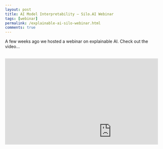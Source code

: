 ```yaml
---
layout: post
title: AI Model Interpretability – Silo.AI Webinar
tags: [webinar]
permalink: /explainable-ai-silo-webinar.html
comments: true
---
```


A few weeks ago we hosted a webinar on explainable AI. Check out the video...

<br>
<div class="embed-container" style="position:relative;max-width:100%;padding-bottom:56.25%;height:0;overflow:hidden">
  <iframe
      src="https://www.youtube.com/embed/DN6t4FJY6qo"
      width="700"
      height="480"
      frameborder="0"
      allowfullscreen="true">
  </iframe>
</div>
<br>
